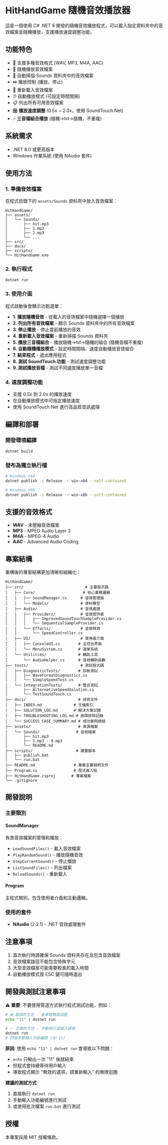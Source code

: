 # HitHandGame 隨機音效播放器

這是一個使用 C# .NET 8 開發的隨機音效播放程式，可以載入指定資料夾中的音效檔案並隨機播放，支援播放速度調整功能。

## 功能特色

- 🎵 支援多種音效格式 (WAV, MP3, M4A, AAC)
- 🎲 隨機播放音效檔案
- 📂 自動掃描 Sounds 資料夾中的音效檔案
- ⏯️ 播放控制 (播放、停止)
- 🔄 重新載入音效檔案
- ⏰ 自動播放模式 (可設定時間間隔)
- 📋 列出所有可用音效檔案
- 🎛️ **播放速度調整** (0.5x ~ 2.0x，使用 SoundTouch.Net)
- 🎶 **三音檔組合播放** (隨機→hit→隨機，不重複)

## 系統需求

- .NET 8.0 或更高版本
- Windows 作業系統 (使用 NAudio 套件)

## 使用方法

### 1. 準備音效檔案
在程式目錄下的 `assets/Sounds` 資料夾中放入音效檔案：
```
HitHandGame/
├── assets/
│   └── Sounds/
│       ├── hit.mp3
│       ├── 1.mp3
│       ├── 2.mp3
│       └── ...
├── src/
├── docs/
├── scripts/
└── HitHandGame.exe
```

### 2. 執行程式
```bash
dotnet run
```

### 3. 使用介面
程式啟動後會顯示功能選單：
- **1. 播放隨機音效** - 從載入的音效檔案中隨機選擇一個播放
- **2. 列出所有音效檔案** - 顯示 Sounds 資料夾中的所有音效檔案
- **3. 停止播放** - 停止當前播放的音效
- **4. 重新載入音效檔案** - 重新掃描 Sounds 資料夾
- **5. 播放三音檔組合** - 播放隨機→hit→隨機的組合 (隨機音檔不重複)
- **6. 自動隨機播放模式** - 設定時間間隔、速度自動播放音效組合
- **7. 結束程式** - 退出應用程式
- **8. 測試 SoundTouch 功能** - 測試速度調整功能
- **9. 測試播放音檔** - 測試不同速度播放單一音檔

### 4. 速度調整功能
- 支援 0.5x 到 2.0x 的播放速度
- 在自動播放模式中可指定播放速度
- 使用 SoundTouch.Net 進行高品質音訊處理

## 編譯和部署

### 開發環境編譯
```bash
dotnet build
```

### 發布為獨立執行檔
```bash
# Windows x64
dotnet publish -c Release -r win-x64 --self-contained

# Windows x86
dotnet publish -c Release -r win-x86 --self-contained
```

## 支援的音效格式

- **WAV** - 未壓縮音效檔案
- **MP3** - MPEG Audio Layer 3
- **M4A** - MPEG-4 Audio
- **AAC** - Advanced Audio Coding

## 專案結構

重構後的專案結構更加清晰和組織化：

```
HitHandGame/
├── src/                           # 主要程式碼
│   ├── Core/                     # 核心業務邏輯
│   │   ├── SoundManager.cs      # 音效管理器
│   │   └── Models/              # 資料模型
│   ├── Audio/                   # 音效處理
│   │   ├── Providers/           # 音效提供者
│   │   │   ├── ImprovedSoundTouchSampleProvider.cs
│   │   │   └── SequentialSampleProvider.cs
│   │   └── Effects/             # 音效特效
│   │       └── SpeedController.cs
│   ├── UI/                      # 使用者介面
│   │   ├── ConsoleUI.cs        # 主控台界面
│   │   └── MenuSystem.cs       # 選單系統
│   └── Utilities/              # 輔助工具
│       └── AudioHelper.cs      # 音效輔助函數
├── tests/                       # 測試程式碼
│   ├── DiagnosticTests/        # 診斷測試
│   │   ├── WaveFormatDiagnostics.cs
│   │   └── SimpleSpeedTest.cs
│   └── IntegrationTests/       # 整合測試
│       ├── AlternativeSpeedSolution.cs
│       └── TestSoundTouch.cs
├── docs/                       # 技術文件
│   ├── INDEX.md              # 文檔索引
│   ├── SOLUTION_LOG.md       # 解決方案記錄
│   ├── TROUBLESHOOTING_LOG.md # 故障排除記錄
│   └── SUCCESS_CASE_SUMMARY.md # 成功案例總結
├── assets/                     # 資源檔案
│   └── Sounds/                # 音效檔案
│       ├── hit.mp3
│       ├── 1.mp3 - 9.mp3
│       └── README.md
├── scripts/                   # 建置腳本
│   ├── publish.bat
│   └── run.bat
├── README.md                 # 專案主要說明文件
├── Program.cs                # 程式進入點
├── HitHandGame.csproj       # 專案檔案
└── .gitignore
```

## 開發說明

### 主要類別

#### SoundManager
負責音效檔案的管理和播放：
- `LoadSoundFiles()` - 載入音效檔案
- `PlayRandomSound()` - 播放隨機音效
- `StopCurrentSound()` - 停止播放
- `ListSoundFiles()` - 列出檔案
- `ReloadSounds()` - 重新載入

#### Program
主程式類別，包含使用者介面和互動邏輯。

### 使用的套件

- **NAudio** (2.2.1) - .NET 音效處理套件

## 注意事項

1. 首次執行時請確保 Sounds 資料夾存在且包含音效檔案
2. 音效檔案路徑不能包含特殊字元
3. 大型音效檔案可能需要較長的載入時間
4. 自動播放模式按 ESC 鍵可隨時退出

## 開發與測試注意事項

⚠️ **重要**: 不要使用管道方式執行程式測試功能，例如：
```bash
# ❌ 錯誤的方式 - 會導致無限迴圈
echo "11" | dotnet run

# ✅ 正確的方式 - 手動執行並輸入選項
dotnet run
# 然後手動輸入功能編號 (如 11)
```

**原因**: 使用 `echo "11" | dotnet run` 會導致以下問題：
- `echo` 只輸出一次 "11" 後就結束
- 但程式會持續等待用戶輸入
- 導致程式顯示 "無效的選項，請重新輸入" 的無限迴圈

**建議的測試方式**:
1. 直接執行 `dotnet run`
2. 手動輸入功能編號進行測試
3. 或使用批次檔案 `run.bat` 進行測試

## 授權

本專案採用 MIT 授權條款。

